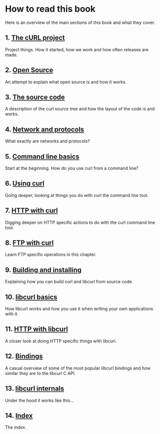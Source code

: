 # How to read this book

Here is an overview of the main sections of this book and what they cover.

## 1. [The cURL project](curl.md)

Project things. How it started, how we work and how often releases are made.

## 2. [Open Source](opensource.md)

An attempt to explain what open source is and how it works.

## 3. [The source code](sourcecode.md)

A description of the curl source tree and how the layout of the code is and
works.

## 4. [Network and protocols](protocols.md)

What exactly are networks and protocols?

## 5. [Command line basics](cmdline.md)

Start at the beginning. How do you use curl from a command line?

## 6. [Using curl](usingcurl.md)

Going deeper, looking at things you do with curl the command line tool.

## 7. [HTTP with curl](http.md)

Digging deeper on HTTP specific actions to do with the curl command line tool.

## 8. [FTP with curl](ftp.md)

Learn FTP specific operations in this chapter.

## 9. [Building and installing](building.md)

Explaining how you can build curl and libcurl from source code.

## 10. [libcurl basics](libcurl.md)

How libcurl works and how you use it when writing your own applications with it.

## 11. [HTTP with libcurl](libcurl-http.md)

A closer look at doing HTTP specific things with libcurl.

## 12. [Bindings](bindings.md)

A casual overview of some of the most popular libcurl bindings and how similar
they are to the libcurl C API.

## 13. [libcurl internals](internals.md)

Under the hood it works like this…

## 14. [Index](bookindex.md)

The index.
